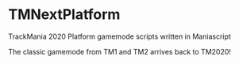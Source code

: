 # TMNextPlatform
TrackMania 2020 Platform gamemode scripts written in Maniascript

The classic gamemode from TM1 and TM2 arrives back to TM2020!
